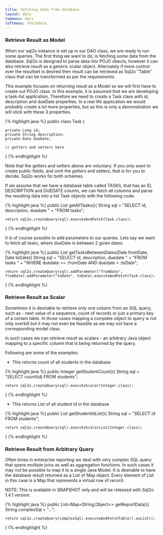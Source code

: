 ```yaml
---
title: Fetching data from database
layout: docs
topmenu: docs
leftmenu: fetchdata
---
```



### Retrieve Result as Model

When our sql2o instance is set up in our DAO class, we are ready to run some queries. The first thing we want to do,
is fetching some data from the database. Sql2o is designed to parse data into POJO obects, however it can also retrieve result as a generic scalar object. Alternately if more control over the resultset is desired then result can be retrieved as Sql2o "Table" class that can be transformed as per the requirements.

This example focuses on returning result as a Model so we will first have to create out POJO class. In this example, it is assumed that we are developing a task-list application, Therefore we need to create a Task class with id, description and dueDate properties. In a real life application we would probably create a lot more properties, but as this is only a demonstration we will stick with these 3 properties.

{% highlight java %}
public class Task {

    private Long id;
    private String description;
    private Date dueDate;

    // getters and setters here
}
{% endhighlight %}

Note that the getters and setters above are voluntary. If you only want to create public fields, and omit the getters
and setters, that is for you to decide. Sql2o works for both schemes.

If we assume that we have a database table called TASKS, that has an ID, DESCRIPTION and DUEDATE column, we can fetch
all columns and parse the resulting data into a list Task objects with the following code.

{% highlight java %}
public List<Task> getAllTasks(){
    String sql =
        "SELECT id, description, duedate " +
        "FROM tasks";

    return sql2o.createQuery(sql).executeAndFetch(Task.class);
}
{% endhighlight %}

It is of course possible to add parameters to our queries. Lets say we want to fetch all tasks, where dueDate is between
2 given dates.

{% highlight java %}
public List<Task> getTasksBetweenDates(Date fromDate, Date toDate){
    String sql =
        "SELECT id, description, duedate " +
        "FROM tasks " +
        "WHERE duedate >= :fromDate AND duedate < :toDate";

    return sql2o.createQuery(sql).addParameter("fromDate", fromDate).addParameter("toDate", toDate).executeAndFetch(Task.class);
}
{% endhighlight %}


### Retrieve Result as Scalar

Sometimes it is desirable to retrieve only one column from an SQL query, such as - next value of a sequence, count of records or just a primary key of a certain table. In those cases mapping a complete object to query is not only overkill but it may not even be feasible as we may not have a corresponding model class.

In such cases we can retrieve result as scalars - an arbitrary Java object mapping to a specific column that is being returned by the query.

Following are some of the examples:

- This returns count of all students in the database

{% highlight java %}
public Integer getStudentCount(){
    String sql =
        "SELECT count(id) FROM students";

    return sql2o.createQuery(sql).executeScalar(Integer.class);
}
{% endhighlight %}

- This returns List of all student Id in the database


{% highlight java %}
public List<Integer> getStudentIdList(){
    String sql =
        "SELECT id FROM students";

    return sql2o.createQuery(sql).executeScalarList(Integer.class);
}
{% endhighlight %}


### Retrieve Result from Arbitrary Query

Often times in enterprise reporting we deal with very complex SQL query that spans multiple joins as well as aggregation functions. In such cases it may not be possible to map it to a single Java Model. It is desirable to have the database result returned as a List of Map object. Every element of List in this case is a Map that represents a virtual row of record. 

<div class="alert alert-info">NOTE: This is available in SNAPSHOT only and will be released with Sql2o 1.4.1 version.</div>

{% highlight java %}
public List<Map<String,Object>> getReportData(){
    String complexSql = "...";

    return sql2o.createQuery(complexSql).executeAndFetchTable().asList();
}
{% endhighlight %}
